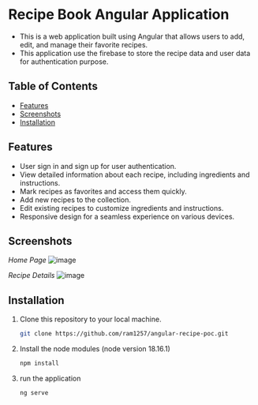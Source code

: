 # Recipe Book Angular Application

- This is a web application built using Angular that allows users to add, edit, and manage their favorite recipes.
- This application use the firebase to store the  recipe data and user data for authentication purpose.

## Table of Contents

- [Features](#features)
- [Screenshots](#screenshots)
- [Installation](#installation)

## Features

- User sign in and sign up for user authentication.
- View detailed information about each recipe, including ingredients and instructions.
- Mark recipes as favorites and access them quickly.
- Add new recipes to the collection.
- Edit existing recipes to customize ingredients and instructions.
- Responsive design for a seamless experience on various devices.

## Screenshots

_Home Page_
![image](https://github.com/ram1257/angular-recipe-poc/assets/129826933/a1f3c0af-d9c3-44cf-863c-004ca28d887b)

_Recipe Details_
![image](https://github.com/ram1257/angular-recipe-poc/assets/129826933/78431d12-3f7f-4296-89ab-2c486cc4bb36)

## Installation

1. Clone this repository to your local machine.
   ```sh
   git clone https://github.com/ram1257/angular-recipe-poc.git
2. Install the node modules (node version 18.16.1)
    ```sh
   npm install
3. run the application
   ```sh
   ng serve


